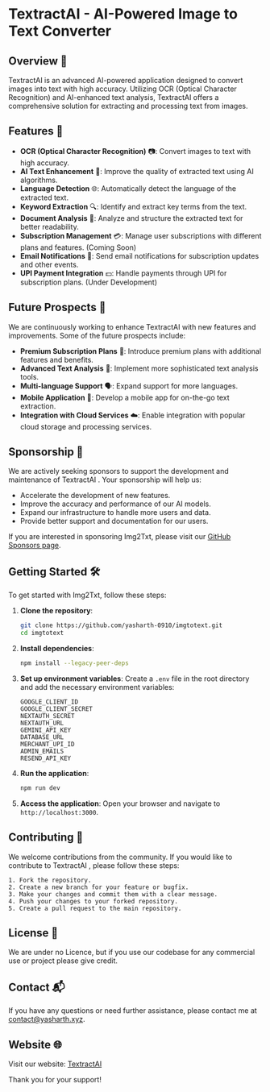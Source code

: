 # TextractAI - AI-Powered Image to Text Converter

## Overview 📄

TextractAI  is an advanced AI-powered application designed to convert images into text with high accuracy. Utilizing OCR (Optical Character Recognition) and AI-enhanced text analysis, TextractAI  offers a comprehensive solution for extracting and processing text from images.

## Features 🚀

- **OCR (Optical Character Recognition)** 📷: Convert images to text with high accuracy.
- **AI Text Enhancement** 🧠: Improve the quality of extracted text using AI algorithms.
- **Language Detection** 🌐: Automatically detect the language of the extracted text.
- **Keyword Extraction** 🔍: Identify and extract key terms from the text.
- **Document Analysis** 📑: Analyze and structure the extracted text for better readability.
- **Subscription Management** 💳: Manage user subscriptions with different plans and features. (Coming Soon)
- **Email Notifications** 📧: Send email notifications for subscription updates and other events.
- **UPI Payment Integration** 💵: Handle payments through UPI for subscription plans. (Under Development)

## Future Prospects 🌟

We are continuously working to enhance TextractAI  with new features and improvements. Some of the future prospects include:

- **Premium Subscription Plans** 🏅: Introduce premium plans with additional features and benefits.
- **Advanced Text Analysis** 🔬: Implement more sophisticated text analysis tools.
- **Multi-language Support** 🗣️: Expand support for more languages.
- **Mobile Application** 📱: Develop a mobile app for on-the-go text extraction.
- **Integration with Cloud Services** ☁️: Enable integration with popular cloud storage and processing services.

## Sponsorship 🤝

We are actively seeking sponsors to support the development and maintenance of TextractAI . Your sponsorship will help us:

- Accelerate the development of new features.
- Improve the accuracy and performance of our AI models.
- Expand our infrastructure to handle more users and data.
- Provide better support and documentation for our users.

If you are interested in sponsoring Img2Txt, please visit our [GitHub Sponsors page](https://github.com/sponsors/yasharth-0910).

## Getting Started 🛠️

To get started with Img2Txt, follow these steps:

1. **Clone the repository**:
    ```bash
    git clone https://github.com/yasharth-0910/imgtotext.git
    cd imgtotext
    ```

2. **Install dependencies**:
    ```bash
    npm install --legacy-peer-deps
    ```

3. **Set up environment variables**:
    Create a `.env` file in the root directory and add the necessary environment variables:
    ```env
    GOOGLE_CLIENT_ID
    GOOGLE_CLIENT_SECRET
    NEXTAUTH_SECRET
    NEXTAUTH_URL
    GEMINI_API_KEY
    DATABASE_URL
    MERCHANT_UPI_ID
    ADMIN_EMAILS
    RESEND_API_KEY
    ```

4. **Run the application**:
    ```bash
    npm run dev
    ```

5. **Access the application**:
    Open your browser and navigate to `http://localhost:3000`.

## Contributing 🤗

We welcome contributions from the community. If you would like to contribute to TextractAI , please follow these steps:

    1. Fork the repository.
    2. Create a new branch for your feature or bugfix.
    3. Make your changes and commit them with a clear message.
    4. Push your changes to your forked repository.
    5. Create a pull request to the main repository.

## License 📜

We are under no Licence, but if you use our codebase for any commercial use or project please give credit.

## Contact 📬

If you have any questions or need further assistance, please contact me at [contact@yasharth.xyz](mailto:yasharthsingh0910@gmail.com).

## Website 🌐

Visit our website: [TextractAI](https://imgtotext.yasharth.xyz/)

Thank you for your support!
